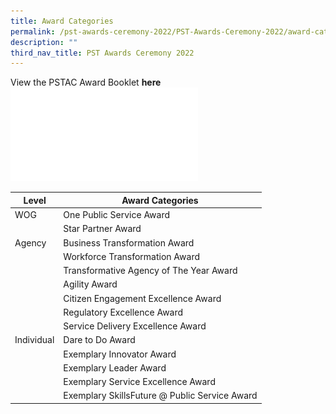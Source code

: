 ```yaml
---
title: Award Categories
permalink: /pst-awards-ceremony-2022/PST-Awards-Ceremony-2022/award-categories
description: ""
third_nav_title: PST Awards Ceremony 2022
---
```

View the PSTAC Award Booklet **here**![](/files/2022%20PSTAC_Award%20Booklet.pdf)

| Level | Award Categories |
| -------- | -------- |
| WOG  | One Public Service Award     |
|     | Star Partner  Award     |
| Agency | Business Transformation Award|
|     | Workforce Transformation Award     |
|     | Transformative Agency of The Year Award |
|     | Agility Award    |
|     | Citizen Engagement Excellence Award    |
|     | Regulatory Excellence Award    |
|     | Service Delivery Excellence Award    |
| Individual    | Dare to Do Award    |
|     | Exemplary Innovator Award    |
|     | Exemplary Leader Award    |
|     | Exemplary Service Excellence Award    |
|     | Exemplary SkillsFuture @ Public Service Award    |
